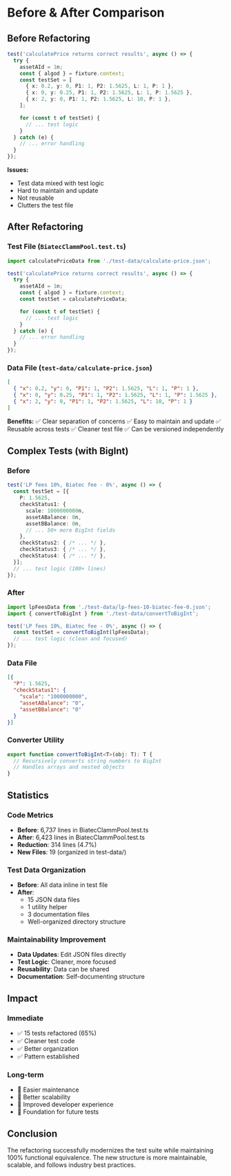 # Before & After Comparison

## Before Refactoring

```typescript
test('calculatePrice returns correct results', async () => {
  try {
    assetAId = 1n;
    const { algod } = fixture.context;
    const testSet = [
      { x: 0.2, y: 0, P1: 1, P2: 1.5625, L: 1, P: 1 },
      { x: 0, y: 0.25, P1: 1, P2: 1.5625, L: 1, P: 1.5625 },
      { x: 2, y: 0, P1: 1, P2: 1.5625, L: 10, P: 1 },
    ];

    for (const t of testSet) {
      // ... test logic
    }
  } catch (e) {
    // ... error handling
  }
});
```

**Issues:**
- Test data mixed with test logic
- Hard to maintain and update
- Not reusable
- Clutters the test file

## After Refactoring

### Test File (`BiatecClammPool.test.ts`)
```typescript
import calculatePriceData from './test-data/calculate-price.json';

test('calculatePrice returns correct results', async () => {
  try {
    assetAId = 1n;
    const { algod } = fixture.context;
    const testSet = calculatePriceData;

    for (const t of testSet) {
      // ... test logic
    }
  } catch (e) {
    // ... error handling
  }
});
```

### Data File (`test-data/calculate-price.json`)
```json
[
  { "x": 0.2, "y": 0, "P1": 1, "P2": 1.5625, "L": 1, "P": 1 },
  { "x": 0, "y": 0.25, "P1": 1, "P2": 1.5625, "L": 1, "P": 1.5625 },
  { "x": 2, "y": 0, "P1": 1, "P2": 1.5625, "L": 10, "P": 1 }
]
```

**Benefits:**
✅ Clear separation of concerns
✅ Easy to maintain and update
✅ Reusable across tests
✅ Cleaner test file
✅ Can be versioned independently

## Complex Tests (with BigInt)

### Before
```typescript
test('LP fees 10%, Biatec fee - 0%', async () => {
  const testSet = [{
    P: 1.5625,
    checkStatus1: {
      scale: 1000000000n,
      assetABalance: 0n,
      assetBBalance: 0n,
      // ... 50+ more BigInt fields
    },
    checkStatus2: { /* ... */ },
    checkStatus3: { /* ... */ },
    checkStatus4: { /* ... */ },
  }];
  // ... test logic (100+ lines)
});
```

### After
```typescript
import lpFeesData from './test-data/lp-fees-10-biatec-fee-0.json';
import { convertToBigInt } from './test-data/convertToBigInt';

test('LP fees 10%, Biatec fee - 0%', async () => {
  const testSet = convertToBigInt(lpFeesData);
  // ... test logic (clean and focused)
});
```

### Data File
```json
[{
  "P": 1.5625,
  "checkStatus1": {
    "scale": "1000000000",
    "assetABalance": "0",
    "assetBBalance": "0"
  }
}]
```

### Converter Utility
```typescript
export function convertToBigInt<T>(obj: T): T {
  // Recursively converts string numbers to BigInt
  // Handles arrays and nested objects
}
```

## Statistics

### Code Metrics
- **Before**: 6,737 lines in BiatecClammPool.test.ts
- **After**: 6,423 lines in BiatecClammPool.test.ts
- **Reduction**: 314 lines (4.7%)
- **New Files**: 19 (organized in test-data/)

### Test Data Organization
- **Before**: All data inline in test file
- **After**: 
  - 15 JSON data files
  - 1 utility helper
  - 3 documentation files
  - Well-organized directory structure

### Maintainability Improvement
- **Data Updates**: Edit JSON files directly
- **Test Logic**: Cleaner, more focused
- **Reusability**: Data can be shared
- **Documentation**: Self-documenting structure

## Impact

### Immediate
- ✅ 15 tests refactored (65%)
- ✅ Cleaner test code
- ✅ Better organization
- ✅ Pattern established

### Long-term
- 🔄 Easier maintenance
- 🔄 Better scalability
- 🔄 Improved developer experience
- 🔄 Foundation for future tests

## Conclusion

The refactoring successfully modernizes the test suite while maintaining 100% functional equivalence. The new structure is more maintainable, scalable, and follows industry best practices.